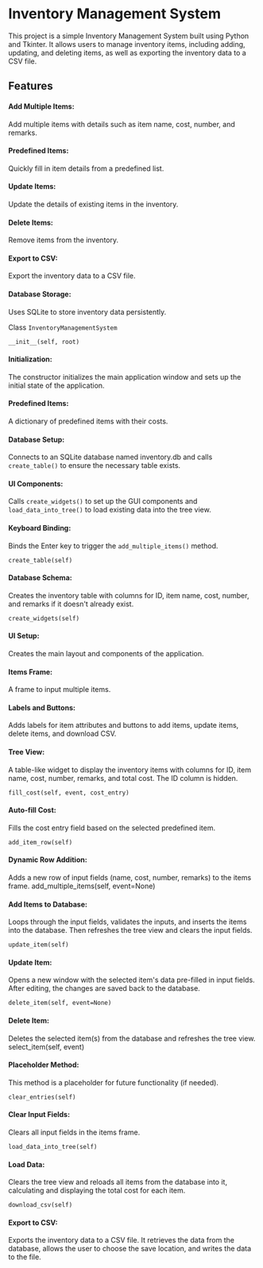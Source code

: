
# Inventory Management System

This project is a simple Inventory Management System built using Python and Tkinter. It allows users to manage inventory items, including adding, updating, and deleting items, as well as exporting the inventory data to a CSV file.

## Features
#### Add Multiple Items:
Add multiple items with details such as item name, cost, number, and remarks.

#### Predefined Items: 
Quickly fill in item details from a predefined list.

#### Update Items: 
Update the details of existing items in the inventory.

#### Delete Items: 
Remove items from the inventory.

#### Export to CSV: 
Export the inventory data to a CSV file.

#### Database Storage: 
Uses SQLite to store inventory data persistently.

Class `InventoryManagementSystem`

```__init__(self, root)```

#### Initialization: 
The constructor initializes the main application window and sets up the initial state of the application.

#### Predefined Items: 
A dictionary of predefined items with their costs.

#### Database Setup: 
Connects to an SQLite database named inventory.db and calls ```create_table()``` to ensure the necessary table exists.

#### UI Components: 
Calls ```create_widgets()``` to set up the GUI components and ```load_data_into_tree()``` to load existing data into the tree view.

#### Keyboard Binding: 
Binds the Enter key to trigger the ```add_multiple_items()``` method.

```create_table(self)```

#### Database Schema: 
Creates the inventory table with columns for ID, item name, cost, number, and remarks if it doesn't already exist.

```create_widgets(self)```

#### UI Setup: 
Creates the main layout and components of the application.

#### Items Frame: 
A frame to input multiple items.

#### Labels and Buttons: 
Adds labels for item attributes and buttons to add items, update items, delete items, and download CSV.

#### Tree View: 
A table-like widget to display the inventory items with columns for ID, item name, cost, number, remarks, and total cost. The ID column is hidden.

```fill_cost(self, event, cost_entry)```

#### Auto-fill Cost: 
Fills the cost entry field based on the selected predefined item.

```add_item_row(self)```

#### Dynamic Row Addition: 
Adds a new row of input fields (name, cost, number, remarks) to the items frame.
add_multiple_items(self, event=None)

#### Add Items to Database: 
Loops through the input fields, validates the inputs, and inserts the items into the database. Then refreshes the tree view and clears the input fields.

```update_item(self)```

#### Update Item: 
Opens a new window with the selected item's data pre-filled in input fields. After editing, the changes are saved back to the database.

```delete_item(self, event=None)```

#### Delete Item: 
Deletes the selected item(s) from the database and refreshes the tree view.
select_item(self, event)

#### Placeholder Method: 
This method is a placeholder for future functionality (if needed).

```clear_entries(self)```

#### Clear Input Fields: 
Clears all input fields in the items frame.

```load_data_into_tree(self)```

#### Load Data: 
Clears the tree view and reloads all items from the database into it, calculating and displaying the total cost for each item.

```download_csv(self)```

#### Export to CSV: 
Exports the inventory data to a CSV file. It retrieves the data from the database, allows the user to choose the save location, and writes the data to the file.

